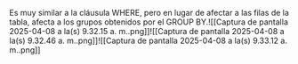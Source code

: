 Es muy similar a la cláusula WHERE, pero en lugar de afectar a las filas de la tabla, afecta a los grupos obtenidos por el GROUP BY.![[Captura de pantalla 2025-04-08 a la(s) 9.32.15 a. m..png]]![[Captura de pantalla 2025-04-08 a la(s) 9.32.46 a. m..png]]![[Captura de pantalla 2025-04-08 a la(s) 9.33.12 a. m..png]]